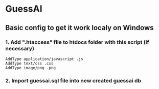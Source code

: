 # GuessAI 

## Basic config to get it work localy on Windows

### 1. Add ".htaccess" file to htdocs folder with this script (If necessary)
    AddType application/javascript .js
    AddType text/css .css
    AddType image/png .png
    
### 2. Import guessai.sql file into new created guessai db
